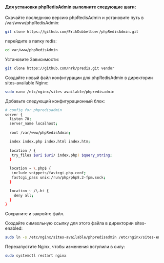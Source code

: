 #### Для установки phpRedisAdmin выполните следующие шаги:

Скачайте последнюю версию phpRedisAdmin и установите путь в /var/www/phpRedisAdmin:
```sh
git clone https://github.com/ErikDubbelboer/phpRedisAdmin.git
```

перейдите в папку redis: 
```sh
cd var/www/phpRedisAdmin
```

Установите Зависимости:
```sh
git clone https://github.com/nrk/predis.git vendor
```

Создайте новый файл конфигурации для phpRedisAdmin в директории sites-available Nginx:
```sh
sudo nano /etc/nginx/sites-available/phpredisadmin
```

Добавьте следующий конфигурационный блок:
```sh
# config for phpredisadmin
server {
  listen 70;
  server_name localhost;
  
  root /var/www/phpRedisAdmin;

  index index.php index.html index.htm; 
  
  location / {
   try_files $uri $uri/ index.php? $query_string;
  }

  location ~ \.php$ {
   include snippets/fastcgi-php.conf; 
   fastcgi_pass unix:/run/php/php8.2-fpm.sock;
  }

  location ~ /\.ht {
    deny all; 
  } 
}
```

Сохраните и закройте файл.

Создайте символьную ссылку для этого файла в директории sites-enabled:
```sh
sudo ln -s /etc/nginx/sites-available/phpredisadmin /etc/nginx/sites-enabled/
```

Перезапустите Nginx, чтобы изменения вступили в силу:
```sh
sudo systemctl restart nginx
```